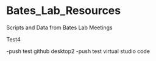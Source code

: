 # Bates_Lab_Resources
Scripts and Data from Bates Lab Meetings


Test4

-push test github desktop2
-push test virtual studio code
